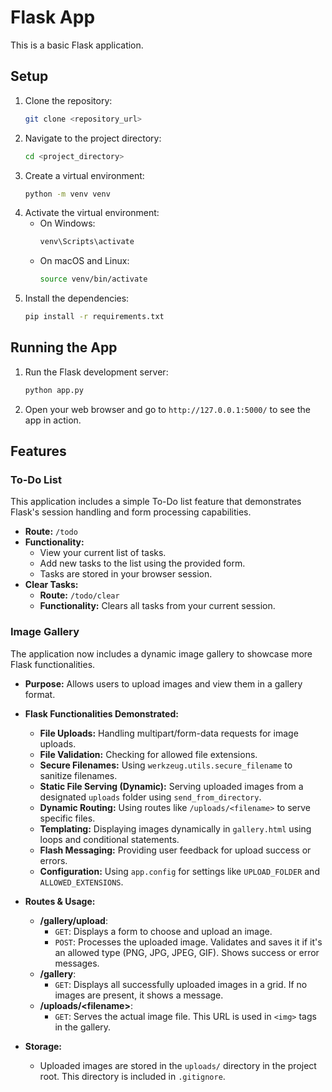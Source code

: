 # Flask App

This is a basic Flask application.

## Setup

1. Clone the repository:
   ```bash
   git clone <repository_url>
   ```
2. Navigate to the project directory:
   ```bash
   cd <project_directory>
   ```
3. Create a virtual environment:
   ```bash
   python -m venv venv
   ```
4. Activate the virtual environment:
   - On Windows:
     ```bash
     venv\Scripts\activate
     ```
   - On macOS and Linux:
     ```bash
     source venv/bin/activate
     ```
5. Install the dependencies:
   ```bash
   pip install -r requirements.txt
   ```

## Running the App

1. Run the Flask development server:
   ```bash
   python app.py
   ```
2. Open your web browser and go to `http://127.0.0.1:5000/` to see the app in action.

## Features

### To-Do List

This application includes a simple To-Do list feature that demonstrates Flask's session handling and form processing capabilities.

*   **Route:** `/todo`
*   **Functionality:**
    *   View your current list of tasks.
    *   Add new tasks to the list using the provided form.
    *   Tasks are stored in your browser session.
*   **Clear Tasks:**
    *   **Route:** `/todo/clear`
    *   **Functionality:** Clears all tasks from your current session.

### Image Gallery

The application now includes a dynamic image gallery to showcase more Flask functionalities.

*   **Purpose:** Allows users to upload images and view them in a gallery format.
*   **Flask Functionalities Demonstrated:**
    *   **File Uploads:** Handling multipart/form-data requests for image uploads.
    *   **File Validation:** Checking for allowed file extensions.
    *   **Secure Filenames:** Using `werkzeug.utils.secure_filename` to sanitize filenames.
    *   **Static File Serving (Dynamic):** Serving uploaded images from a designated `uploads` folder using `send_from_directory`.
    *   **Dynamic Routing:** Using routes like `/uploads/<filename>` to serve specific files.
    *   **Templating:** Displaying images dynamically in `gallery.html` using loops and conditional statements.
    *   **Flash Messaging:** Providing user feedback for upload success or errors.
    *   **Configuration:** Using `app.config` for settings like `UPLOAD_FOLDER` and `ALLOWED_EXTENSIONS`.

*   **Routes & Usage:**
    *   **/gallery/upload**:
        *   `GET`: Displays a form to choose and upload an image.
        *   `POST`: Processes the uploaded image. Validates and saves it if it's an allowed type (PNG, JPG, JPEG, GIF). Shows success or error messages.
    *   **/gallery**:
        *   `GET`: Displays all successfully uploaded images in a grid. If no images are present, it shows a message.
    *   **/uploads/&lt;filename&gt;**:
        *   `GET`: Serves the actual image file. This URL is used in `<img>` tags in the gallery.

*   **Storage:**
    *   Uploaded images are stored in the `uploads/` directory in the project root. This directory is included in `.gitignore`.